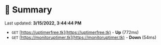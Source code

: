 # 📖 Summary
Last updated: **3/15/2022, 3:44:44 PM**

- `GET` [https://uptimerfree.tk](https://uptimerfree.tk) - **Up** (772ms)
- `GET` [https://monitoruptimer.tk](https://monitoruptimer.tk) - **Down** (54ms)
